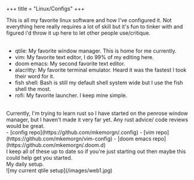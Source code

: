 
+++
title = "Linux/Configs"
+++

This is all my favorite linux software and how I've configured it.  Not everything
here really requires a lot of skill but it's fun to tinker with and figured i'd
throw it up here to let other people use/critique.  
<br>
- qtile: My favorite window manager. This is home for me currently.
- vim: My favorite text editor, I do 99% of my editing here.
- doom emacs: My second favorite text editor.
- alacritty: My favorite terminal emulator. Heard it was the fastest I took their word for it.
- fish shell: Bash is still my default shell system wide but I use the fish shell the most.
- rofi: My favorite launcher. I keep mine simple.  
<br>
Currently, I'm trying to learn rust so I have started on the penrose window manager,
but I haven't made it very far yet. Any rust advice/ code reviews would be great.  
<br>
- [config repo](https://github.com/mkemorgn/.config)
- [vim repo](https://github.com/mkemorgn/vim-config)
- [doom emacs repo](https://github.com/mkemorgn/.doom.d)  
<br>
I keep all of these up to date so if you're just starting out then maybe this
could help get you started.  
<br>
My daily setup.  
<br>
![my current qtile setup](/images/web1.jpg)
